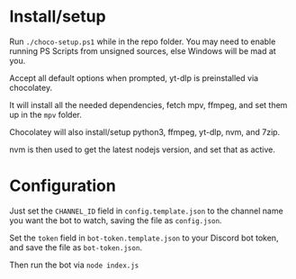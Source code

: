 # Install/setup

Run `./choco-setup.ps1` while in the repo folder. You may need to enable running PS Scripts from unsigned sources, else Windows will be mad at you.

Accept all default options when prompted, yt-dlp is preinstalled via chocolatey.

It will install all the needed dependencies, fetch mpv, ffmpeg, and set them up in the `mpv` folder.

Chocolatey will also install/setup python3, ffmpeg, yt-dlp, nvm, and 7zip.

nvm is then used to get the latest nodejs version, and set that as active.

# Configuration

Just set the `CHANNEL_ID` field in `config.template.json` to the channel name you want the bot to watch, saving the file as `config.json`.

Set the `token` field in `bot-token.template.json` to your Discord bot token, and save the file as `bot-token.json`.

Then run the bot via `node index.js`

